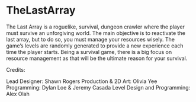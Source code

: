 # TheLastArray

The Last Array is a roguelike, survival, dungeon crawler where the player must survive an unforgiving world. The main objective is to reactivate the last array, but to do so, you must manage your resources wisely. The game’s levels are randomly generated to provide a new experience each time the player starts. Being a survival game, there is a big focus on resource management as that will be the ultimate reason for your survival.


Credits:

Lead Designer: Shawn Rogers
Production & 2D Art: Olivia Yee
Programming: Dylan Loe & Jeremy Casada
Level Design and Programming: Alex Olah
